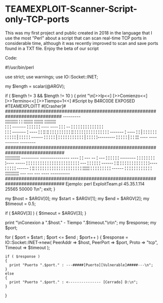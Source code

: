 # TEAMEXPLOIT-Scanner-Script-only-TCP-ports
This was my first project and public created in 2018 in the language that I use the most "Perl" about a script that can scan real-time TCP ports in considerable time, although it was recently improved to scan and save ports found in a TXT file. Enjoy the beta of our script
 
 
 Code:
 
 
 #!/usr/bin/perl

use strict;
use warnings;
use IO::Socket::INET;

  my $length = scalar(@ARGV);
  
  if ( $length != 3 && $length != 10 )
  {
    print "\n[>>Ip<<] [>>Comienzo<<] [>>Termino<<] [>>Tiempo=1<<]  #Script by B4RC0DE EXPOSED #TEAMEXPLOITT #[Crasher]#
#############################################################################
                    ---------                                        
   ¦¦¦¦¦¦¦¦¦¦¦    ¦         ¦     ¦¦¦¦¦¦¦¦        ¦¦¦¦¦¦¦¦   ¦¦¦¦¦¦¦¦¦¦     
 ¦           ¦   ¦  -------     ¦        ¦      ¦        ¦ ¦          ¦
   ----   ----   ¦   ¦          ¦    --    ¦     ¦         ¦           ¦
      ¦   ¦      ¦   ¦         ¦    ¦  ¦    ¦   ¦                       ¦   
      ¦   ¦      ¦   -------  ¦     ----     ¦ ¦         ¦¦  ¦¦          ¦
      ¦   ¦      ¦          ¦ ¦              ¦ ¦        ¦  ¦¦  ¦         ¦
      ¦   ¦      ¦          ¦ ¦              ¦ ¦       ¦        ¦        ¦
      ¦   ¦      ¦   -------  ¦     ----     ¦ ¦       |        ¦        ¦ 
      ¦   ¦      ¦   ¦        ¦    ¦    ¦    ¦ ¦       |        ¦        ¦
      ¦   ¦      ¦    ------  ¦    ¦    ¦    ¦ ¦       |        ¦        ¦
      ¦   ¦       ¦         ¦ ¦    ¦    ¦    ¦ ¦       |        ¦        ¦
      ¦   ¦       ¦---------  ¦    ¦    ¦    ¦ ¦       |        ¦        ¦
       ¦¦¦                     ----      ----   -------          -------- 
##############################################################################  
  ¦¦¦¦¦¦¦¦¦¦¦¦¦                    ---------    ---------------   ---- 
 ¦            ¦  ---         --   ¦    ---  ¦  ¦               ¦ ¦    ¦
 ¦    --------  ¦   ¦       ¦   ¦   ¦ ¦   ¦  ¦ ¦----      -----  ¦    ¦
 ¦    ¦          ¦   ¦     ¦   ¦   ¦   ¦   ¦  ¦     ¦    ¦       ¦    ¦
 ¦     ¦          ¦   ¦  ¦    ¦    ¦    ---  ¦      ¦    ¦       ¦    ¦
  ¦    ------      ¦   ¦¦    ¦     ¦        ¦       ¦    ¦       ¦    ¦
 ¦           ¦      ¦      ¦       ¦   ¦----        ¦    ¦       ¦    ¦
 ¦     ------       ¦  ¦¦  ¦       ¦   ¦            ¦    ¦       ¦    ¦
 ¦     ¦           ¦   ¦ ¦   ¦     ¦   ¦            ¦    ¦       ¦    ¦
 ¦      ¦¦¦¦¦¦    ¦   ¦   ¦   ¦    ¦   ¦            ¦    ¦       ¦    ------
 ¦            ¦  ¦   ¦     ¦   ¦   ¦   ¦            ¦    ¦       ¦          ¦
  ¦¦¦¦¦¦¦¦¦¦¦¦    ---       ---     ---              ----         ----------
##############################################################################
 Ejemplo: perl ExploitTeam.pl 45.35.1.114 25565 50000 1\n";
    exit;
  }
  
  my $host = $ARGV[0];
  my $start = $ARGV[1];
  my $end = $ARGV[2];
  my $timeout = 0.5;
  
  if ( $ARGV[3] )
  {
    $timeout = $ARGV[3];
  }
  
  print "\nConexion a ".$host." - Tiempo ".$timeout."\n\n";
  my $response;
  my $port;
  
  for ( $port = $start ; $port <= $end ; $port++ )
  {
    $response = IO::Socket::INET->new(
    PeerAddr => $host,
    PeerPort => $port,
    Proto => "tcp",
    Timeout => $timeout
    );
    
    if ( $response )
    {
      print "Puerto ".$port." : ---#####[Puerto][Vulnerable]#####---\n";
    }
    else
    {
      print "Puerto ".$port." : <--------------- [Cerrado] D:\n";
    }
}
